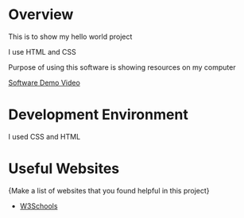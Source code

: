 # Overview

This is to show my hello world project 

I use HTML and CSS 

Purpose of using this software is showing resources on my computer


[Software Demo Video](https://youtu.be/aWmH-sNtiWk)

# Development Environment

I used CSS and HTML


# Useful Websites

{Make a list of websites that you found helpful in this project}
* [W3Schools](https://www.w3schools.com/cssref/css3_pr_text-shadow.php)
